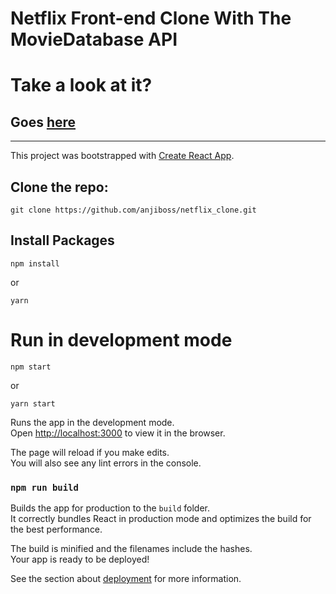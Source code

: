 # Netflix Front-end Clone With The MovieDatabase API

# Take a look at it?
## Goes [here](https://netflickx.netlify.app/)

---

This project was bootstrapped with [Create React App](https://github.com/facebook/create-react-app).

## Clone the repo:

    git clone https://github.com/anjiboss/netflix_clone.git

## Install Packages

    npm install

or

    yarn

# Run in development mode

    npm start

or

    yarn start

Runs the app in the development mode.\
Open [http://localhost:3000](http://localhost:3000) to view it in the browser.

The page will reload if you make edits.\
You will also see any lint errors in the console.

### `npm run build`

Builds the app for production to the `build` folder.\
It correctly bundles React in production mode and optimizes the build for the best performance.

The build is minified and the filenames include the hashes.\
Your app is ready to be deployed!

See the section about [deployment](https://facebook.github.io/create-react-app/docs/deployment) for more information.
